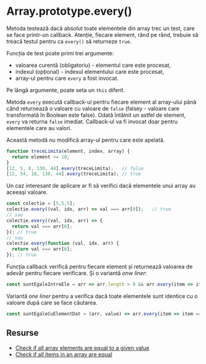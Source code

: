 # Array.prototype.every()

Metoda testează dacă absolut toate elementele din array trec un test, care se face printr-un callback. Atenție, fiecare element, rând pe rând, trebuie să treacă testul pentru ca `every()` să returneze `true`.

Funcția de test poate primi trei argumente:

-   valoarea curentă (obligatoriu) - elementul care este procesat,
-   indexul (opțional) - indexul elementului care este procesat,
-   array-ul pentru care `every` a fost invocat.

Pe lângă argumente, poate seta un `this` diferit.

Metoda `every` execută callback-ul pentru fiecare element al array-ului până când returnează o valoare cu valoare de `false` (falsey - valoare care transformată în Boolean este false). Odată întâlnit un astfel de element, `every` va returna `false` imediat. Callback-ul va fi invocat doar pentru elementele care au valori.

Această metodă nu modifică array-ul pentru care este apelată.

```javascript
function treceLimita(element, index, array) {
  return element >= 10;
}
[12, 5, 8, 130, 44].every(treceLimita);   // false
[12, 54, 18, 130, 44].every(treceLimita); // true
```

Un caz interesant de aplicare ar fi să verifici dacă elementele unui array au aceeași valoare.

```javascript
const colectie = [5,5,5];
colectie.every((val, idx, arr) => val === arr[0]);   // true
// sau
colectie.every((val, idx, arr) => {
  return val === arr[0];
}); // true
// sau
colectie.every(function (val, idx, arr) {
  return val === arr[0];
}); // true
```

Funcția callback verifică pentru fiecare element și returnează valoarea de adevăr pentru fiecare verificare. Și o variantă *onw liner*:

```javascript
const suntEgaleIntreEle = arr => arr.length > 0 && arr.every(item => item === arr[0]);
```

Variantă *one liner* pentru a verifica dacă toate elementele sunt identice cu o valoare după care se face căutarea.

```javascript
const suntEgaleCuElementDat = (arr, value) => arr.every(item => item === value);
```

## Resurse

- [Check if all array elements are equal to a given value](https://1loc.dev/#check-if-all-array-elements-are-equal-to-a-given-value)
- [Check if all items in an array are equal](https://1loc.dev/#check-if-all-items-in-an-array-are-equal)